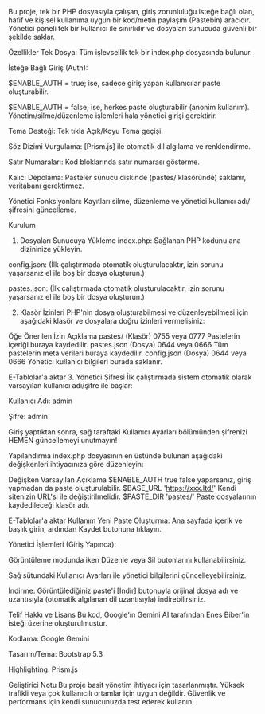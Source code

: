 Bu proje, tek bir PHP dosyasıyla çalışan, giriş zorunluluğu isteğe bağlı olan, hafif ve kişisel kullanıma uygun bir kod/metin paylaşım (Pastebin) aracıdır. Yönetici paneli tek bir kullanıcı ile sınırlıdır ve dosyaları sunucuda güvenli bir şekilde saklar.

Özellikler
Tek Dosya: Tüm işlevsellik tek bir index.php dosyasında bulunur.

İsteğe Bağlı Giriş (Auth):

$ENABLE_AUTH = true; ise, sadece giriş yapan kullanıcılar paste oluşturabilir.

$ENABLE_AUTH = false; ise, herkes paste oluşturabilir (anonim kullanım). Yönetim/silme/düzenleme işlemleri hala yönetici girişi gerektirir.

Tema Desteği: Tek tıkla Açık/Koyu Tema geçişi.

Söz Dizimi Vurgulama: [Prism.js] ile otomatik dil algılama ve renklendirme.

Satır Numaraları: Kod bloklarında satır numarası gösterme.

Kalıcı Depolama: Pasteler sunucu diskinde (pastes/ klasöründe) saklanır, veritabanı gerektirmez.

Yönetici Fonksiyonları: Kayıtları silme, düzenleme ve yönetici kullanıcı adı/şifresini güncelleme.

Kurulum
1. Dosyaları Sunucuya Yükleme
index.php: Sağlanan PHP kodunu ana dizininize yükleyin.

config.json: (İlk çalıştırmada otomatik oluşturulacaktır, izin sorunu yaşarsanız el ile boş bir dosya oluşturun.)

pastes.json: (İlk çalıştırmada otomatik oluşturulacaktır, izin sorunu yaşarsanız el ile boş bir dosya oluşturun.)

2. Klasör İzinleri
PHP'nin dosya oluşturabilmesi ve düzenleyebilmesi için aşağıdaki klasör ve dosyalara doğru izinleri vermelisiniz:

Öğe	Önerilen İzin	Açıklama
pastes/ (Klasör)	0755 veya 0777	Pastelerin içeriği buraya kaydedilir.
pastes.json (Dosya)	0644 veya 0666	Tüm pastelerin meta verileri buraya kaydedilir.
config.json (Dosya)	0644 veya 0666	Yönetici kullanıcı bilgileri burada saklanır.

E-Tablolar'a aktar
3. Yönetici Şifresi
İlk çalıştırmada sistem otomatik olarak varsayılan kullanıcı adı/şifre ile başlar:

Kullanıcı Adı: admin

Şifre: admin

Giriş yaptıktan sonra, sağ taraftaki Kullanıcı Ayarları bölümünden şifrenizi HEMEN güncellemeyi unutmayın!

Yapılandırma
index.php dosyasının en üstünde bulunan aşağıdaki değişkenleri ihtiyacınıza göre düzenleyin:

Değişken	Varsayılan	Açıklama
$ENABLE_AUTH	true	false yaparsanız, giriş yapmadan da paste oluşturulabilir.
$BASE_URL	'https://xxx.ltd/'	Kendi sitenizin URL'si ile değiştirilmelidir.
$PASTE_DIR	'pastes/'	Paste dosyalarının kaydedileceği klasör adı.

E-Tablolar'a aktar
Kullanım
Yeni Paste Oluşturma: Ana sayfada içerik ve başlık girin, ardından Kaydet butonuna tıklayın.

Yönetici İşlemleri (Giriş Yapınca):

Görüntüleme modunda iken Düzenle veya Sil butonlarını kullanabilirsiniz.

Sağ sütundaki Kullanıcı Ayarları ile yönetici bilgilerini güncelleyebilirsiniz.

İndirme: Görüntülediğiniz paste'i [İndir] butonuyla orijinal dosya adı ve uzantısıyla (otomatik algılanan dil uzantısıyla) indirebilirsiniz.

Telif Hakkı ve Lisans
Bu kod, Google'ın Gemini AI tarafından Enes Biber'in isteği üzerine oluşturulmuştur.

Kodlama: Google Gemini

Tasarım/Tema: Bootstrap 5.3

Highlighting: Prism.js

Geliştirici Notu
Bu proje basit yönetim ihtiyacı için tasarlanmıştır. Yüksek trafikli veya çok kullanıcılı ortamlar için uygun değildir. Güvenlik ve performans için kendi sunucunuzda test ederek kullanın.

